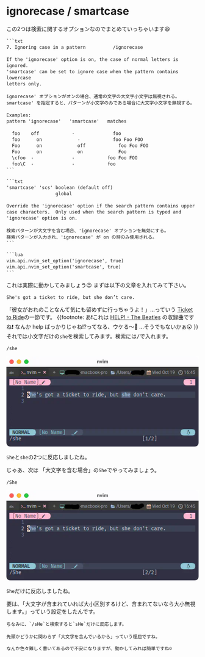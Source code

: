 # ignorecase / smartcase

この2つは検索に関するオプションなのでまとめていっちゃいます😆

~~~admonish info title=":h ignorecase"
```txt
7. Ignoring case in a pattern          /ignorecase

If the 'ignorecase' option is on, the case of normal letters is ignored.
'smartcase' can be set to ignore case when the pattern contains lowercase
letters only.

ignorecase' オプションがオンの場合、通常の文字の大文字小文字は無視される。
smartcase' を指定すると、パターンが小文字のみである場合に大文字小文字を無視する。

Examples:
pattern	'ignorecase'   'smartcase'   matches

  foo    off            -	           foo
  foo	   on             -	           foo Foo FOO
  Foo	   on             off	         foo Foo FOO
  Foo	   on             on	         Foo
  \cfoo	 -              -            foo Foo FOO
  foo\C  -              -            foo
```
~~~

~~~admonish info title=":h smartcase"
```txt
'smartcase' 'scs' boolean (default off)
                  global

Override the 'ignorecase' option if the search pattern contains upper
case characters.  Only used when the search pattern is typed and
'ignorecase' option is on.

検索パターンが大文字を含む場合、'ignorecase' オプションを無効にする。
検索パターンが入力され、'ignorecase' が on の時のみ使用される。
```
~~~

~~~admonish example title="options.lua"
```lua
vim.api.nvim_set_option('ignorecase', true)
vim.api.nvim_set_option('smartcase', true)
```
~~~

これは実際に動かしてみましょう😉 まずは以下の文章を入れてみて下さい。

```admonish abstract title="文章例"
She's got a ticket to ride, but she don’t care.
```

「彼女がおれのことなんて気にも留めずに行っちゃうよ！」...っていう
[Ticket to Ride](https://en.wikipedia.org/wiki/Ticket_to_Ride_(song))の一節です。
{{footnote:
あ❗これは [HELP! - The Beatles](https://en.wikipedia.org/wiki/Help!) の収録曲ですね❗
なんか help ばっかりじゃね⁉️ってなる、ウケる〜🤣 ...そうでもないかぁ😮
}}
それでは小文字だけの`she`を検索してみます。検索には<kbd>/</kbd>で入れます。

```vim
/she
```

![search-she1](img/search-she1.webp)

`She`と`she`の2つに反応しましたね。

じゃあ、次は 「大文字を含む場合」の`She`でやってみましょう。

```vim
/She
```

![search-she1](img/search-she2.webp)

`She`だけに反応しましたね。

要は、「大文字が含まれていれば大小区別するけど、含まれてないなら大小無視します。」っていう設定をしたんです。

```admonish note
ちなみに、`/sHe`と検索すると`sHe`だけに反応します。

先頭かどうかに関わらず「大文字を含んでいるから」っていう理屈ですね。
```

```admonish success
なんか色々難しく書いてあるので不安になりますが、動かしてみれば簡単ですね☺️
```
